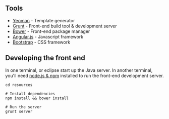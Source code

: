 
## Tools

- [Yeoman](http://yeoman.io/) - Template generator
- [Grunt](http://gruntjs.com/) - Front-end build tool & development server
- [Bower](https://github.com/twitter/bower) - Front-end package manager
- [Angular.js](http://angularjs.org/) - Javascript framework
- [Bootstrap](http://twitter.github.io/bootstrap/) - CSS framework

## Developing the front end

In one terminal, or eclipse start up the Java server. In another
terminal, you'll need [node.js & npm](http://nodejs.org/) installed to run the front-end
development server.

    cd resources

    # Install dependencies
    npm install && bower install

    # Run the server
    grunt server
